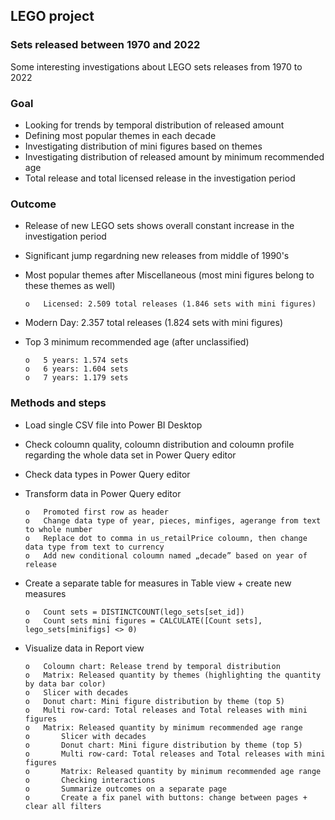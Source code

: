 ## LEGO project
### Sets released between 1970 and 2022
Some interesting investigations about LEGO sets releases from 1970 to 2022
### Goal
-   Looking for trends by temporal distribution of released amount
-   Defining most popular themes in each decade
-   Investigating distribution of mini figures based on themes
-   Investigating distribution of released amount by minimum recommended age
-   Total release and total licensed release in the investigation period
### Outcome
-   Release of new LEGO sets shows overall constant increase in the investigation period
-   Significant jump regardning new releases from middle of 1990's
-   Most popular themes after Miscellaneous (most mini figures belong to these themes as well)

        o   Licensed: 2.509 total releases (1.846 sets with mini figures)
-   Modern Day: 2.357 total releases (1.824 sets with mini figures)
-   Top 3 minimum recommended age (after unclassified)

        o   5 years: 1.574 sets
        o   6 years: 1.604 sets
        o   7 years: 1.179 sets
### Methods and steps
-   Load single CSV file into Power BI Desktop
-   Check coloumn quality, coloumn distribution and coloumn profile regarding the whole data set in Power Query editor
-   Check data types in Power Query editor
-   Transform data in Power Query editor

        o   Promoted first row as header
        o   Change data type of year, pieces, minfiges, agerange from text to whole number
        o   Replace dot to comma in us_retailPrice coloumn, then change data type from text to currency
        o   Add new conditional coloumn named „decade” based on year of release
-   Create a separate table for measures in Table view + create new measures

        o   Count sets = DISTINCTCOUNT(lego_sets[set_id])
        o   Count sets mini figures = CALCULATE([Count sets], lego_sets[minifigs] <> 0)
-   Visualize data in Report view

        o   Coloumn chart: Release trend by temporal distribution
        o   Matrix: Released quantity by themes (highlighting the quantity by data bar color)
        o   Slicer with decades
        o   Donut chart: Mini figure distribution by theme (top 5)
        o   Multi row-card: Total releases and Total releases with mini figures
        o   Matrix: Released quantity by minimum recommended age range
        o       Slicer with decades
        o       Donut chart: Mini figure distribution by theme (top 5)
        o       Multi row-card: Total releases and Total releases with mini figures
        o       Matrix: Released quantity by minimum recommended age range
        o       Checking interactions
        o       Summarize outcomes on a separate page
        o       Create a fix panel with buttons: change between pages + clear all filters
